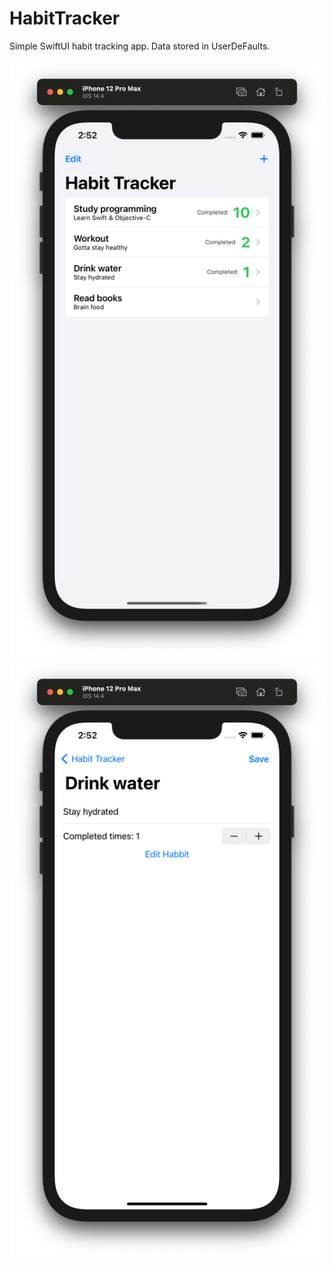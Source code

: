 # HabitTracker
Simple SwiftUI habit tracking app. Data stored in UserDeFaults.

![alt text](https://github.com/vwf12/HabitTracker/blob/master/Screenshots/Screenshot1.png)
![alt text](https://github.com/vwf12/HabitTracker/blob/master/Screenshots/Screenshot2.png)

